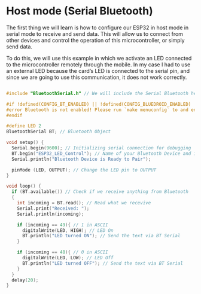 # Host mode (Serial Bluetooth)

The first thing we will learn is how to configure our ESP32 in host mode in serial mode to receive and send data. This will allow us to connect from other devices and control the operation of this microcontroller, or simply send data.

To do this, we will use this example in which we activate an LED connected to the microcontroller remotely through the mobile. In my case I had to use an external LED because the card’s LED is connected to the serial pin, and since we are going to use this communication, it does not work correctly.

```c

#include "BluetoothSerial.h" // We will include the Serial Bluetooth header

#if !defined(CONFIG_BT_ENABLED) || !defined(CONFIG_BLUEDROID_ENABLED)
#error Bluetooth is not enabled! Please run `make menuconfig` to and enable it
#endif

#define LED 2
BluetoothSerial BT; // Bluetooth Object

void setup() {
  Serial.begin(9600); // Initializing serial connection for debugging
  BT.begin("ESP32_LED_Control"); // Name of your Bluetooth Device and in slave mode
  Serial.println("Bluetooth Device is Ready to Pair");

  pinMode (LED, OUTPUT); // Change the LED pin to OUTPUT
}

void loop() {
  if (BT.available()) // Check if we receive anything from Bluetooth
  {
    int incoming = BT.read(); // Read what we recevive 
    Serial.print("Received: ");
    Serial.println(incoming);

    if (incoming == 49){ // 1 in ASCII
      digitalWrite(LED, HIGH); // LED On
      BT.println("LED turned ON"); // Send the text via BT Serial
    }

    if (incoming == 48){ // 0 in ASCII
      digitalWrite(LED, LOW); // LED Off
      BT.println("LED turned OFF"); // Send the text via BT Serial
    }
  }
  delay(20);
}

```
